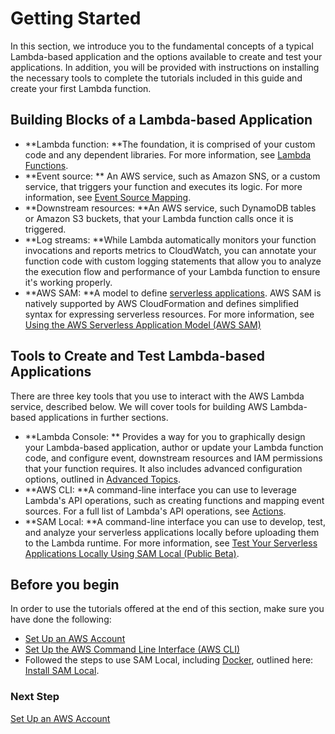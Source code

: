# Getting Started<a name="getting-started"></a>

In this section, we introduce you to the fundamental concepts of a typical Lambda\-based application and the options available to create and test your applications\. In addition, you will be provided with instructions on installing the necessary tools to complete the tutorials included in this guide and create your first Lambda function\. 

## Building Blocks of a Lambda\-based Application<a name="lambda-application-fundamentals"></a>
+ **Lambda function: **The foundation, it is comprised of your custom code and any dependent libraries\. For more information, see [Lambda Functions](lambda-introduction-function.md)\.
+ **Event source: ** An AWS service, such as Amazon SNS, or a custom service, that triggers your function and executes its logic\. For more information, see [Event Source Mapping](invocation-options.md#intro-invocation-modes)\.
+ **Downstream resources: **An AWS service, such DynamoDB tables or Amazon S3 buckets, that your Lambda function calls once it is triggered\. 
+ **Log streams: **While Lambda automatically monitors your function invocations and reports metrics to CloudWatch, you can annotate your function code with custom logging statements that allow you to analyze the execution flow and performance of your Lambda function to ensure it's working properly\.
+ **AWS SAM: **A model to define [serverless applications](https://aws.amazon.com/serverless)\. AWS SAM is natively supported by AWS CloudFormation and defines simplified syntax for expressing serverless resources\. For more information, see [Using the AWS Serverless Application Model \(AWS SAM\)](serverless_app.md)

## Tools to Create and Test Lambda\-based Applications<a name="lambda-application-tools"></a>

There are three key tools that you use to interact with the AWS Lambda service, described below\. We will cover tools for building AWS Lambda\-based applications in further sections\.
+ **Lambda Console: ** Provides a way for you to graphically design your Lambda\-based application, author or update your Lambda function code, and configure event, downstream resources and IAM permissions that your function requires\. It also includes advanced configuration options, outlined in [Advanced Topics](advanced.md)\.
+ **AWS CLI: **A command\-line interface you can use to leverage Lambda's API operations, such as creating functions and mapping event sources\. For a full list of Lambda's API operations, see [Actions](API_Operations.md)\.
+ **SAM Local: **A command\-line interface you can use to develop, test, and analyze your serverless applications locally before uploading them to the Lambda runtime\. For more information, see [Test Your Serverless Applications Locally Using SAM Local \(Public Beta\)](test-sam-local.md)\.

## Before you begin<a name="lambda-application-fundamentals-before-you-begin"></a>

In order to use the tutorials offered at the end of this section, make sure you have done the following:
+ [Set Up an AWS Account](setup.md) 
+ [Set Up the AWS Command Line Interface \(AWS CLI\)](setup-awscli.md)
+ Followed the steps to use SAM Local, including [Docker](https://www.docker.com), outlined here: [Install SAM Local](sam-cli-requirements.md)\. 

### Next Step<a name="setting-up-next-step-account"></a>
[Set Up an AWS Account](setup.md)